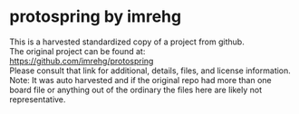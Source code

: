 
# protospring by imrehg  
This is a harvested standardized copy of a project from github.  
The original project can be found at:  
https://github.com/imrehg/protospring  
Please consult that link for additional, details, files, and license information.  
Note: It was auto harvested and if the original repo had more than one board file or anything out of the ordinary the files here are likely not representative.  
    